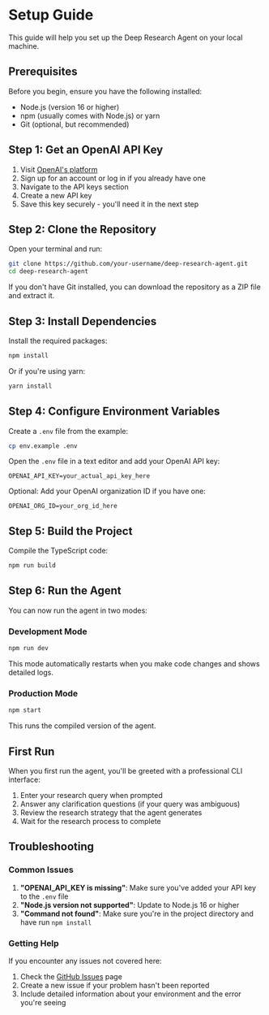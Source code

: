 # Setup Guide

This guide will help you set up the Deep Research Agent on your local machine.

## Prerequisites

Before you begin, ensure you have the following installed:
- Node.js (version 16 or higher)
- npm (usually comes with Node.js) or yarn
- Git (optional, but recommended)

## Step 1: Get an OpenAI API Key

1. Visit [OpenAI's platform](https://platform.openai.com/)
2. Sign up for an account or log in if you already have one
3. Navigate to the API keys section
4. Create a new API key
5. Save this key securely - you'll need it in the next step

## Step 2: Clone the Repository

Open your terminal and run:

```bash
git clone https://github.com/your-username/deep-research-agent.git
cd deep-research-agent
```

If you don't have Git installed, you can download the repository as a ZIP file and extract it.

## Step 3: Install Dependencies

Install the required packages:

```bash
npm install
```

Or if you're using yarn:

```bash
yarn install
```

## Step 4: Configure Environment Variables

Create a `.env` file from the example:

```bash
cp env.example .env
```

Open the `.env` file in a text editor and add your OpenAI API key:

```
OPENAI_API_KEY=your_actual_api_key_here
```

Optional: Add your OpenAI organization ID if you have one:

```
OPENAI_ORG_ID=your_org_id_here
```

## Step 5: Build the Project

Compile the TypeScript code:

```bash
npm run build
```

## Step 6: Run the Agent

You can now run the agent in two modes:

### Development Mode
```bash
npm run dev
```

This mode automatically restarts when you make code changes and shows detailed logs.

### Production Mode
```bash
npm start
```

This runs the compiled version of the agent.

## First Run

When you first run the agent, you'll be greeted with a professional CLI interface:

1. Enter your research query when prompted
2. Answer any clarification questions (if your query was ambiguous)
3. Review the research strategy that the agent generates
4. Wait for the research process to complete

## Troubleshooting

### Common Issues

1. **"OPENAI_API_KEY is missing"**: Make sure you've added your API key to the `.env` file
2. **"Node.js version not supported"**: Update to Node.js 16 or higher
3. **"Command not found"**: Make sure you're in the project directory and have run `npm install`

### Getting Help

If you encounter any issues not covered here:
1. Check the [GitHub Issues](https://github.com/your-username/deep-research-agent/issues) page
2. Create a new issue if your problem hasn't been reported
3. Include detailed information about your environment and the error you're seeing